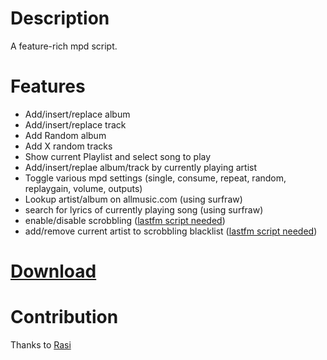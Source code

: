 # Description

A feature-rich mpd script. 

# Features

* Add/insert/replace album
* Add/insert/replace track
* Add Random album
* Add X random tracks
* Show current Playlist and select song to play
* Add/insert/replae album/track by currently playing artist
* Toggle various mpd settings (single, consume, repeat, random, replaygain, volume, outputs)
* Lookup artist/album on allmusic.com (using surfraw)
* search for lyrics of currently playing song (using surfraw)
* enable/disable scrobbling ([lastfm script needed](http://git.53280.de/carnager/scripts/tree/lastfm))
* add/remove current artist to scrobbling blacklist ([lastfm script needed](http://git.53280.de/carnager/scripts/tree/lastfm))

# [Download](https://github.com/carnager/clerk)

# Contribution

Thanks to [Rasi](https://bbs.archlinux.org/viewtopic.php?pid=1384609#p1384609)
